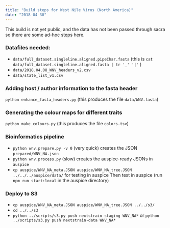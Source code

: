 ```yaml
---
title: "Build steps for West Nile Virus (North America)"
date: "2018-04-30"
---
```


This build is not yet public, and the data has not been passed through sacra so there are some ad-hoc steps here.


### Datafiles needed:
* `data/full_dataset.singleline.aligned.pipeChar.fasta` (this is `cat data/full_dataset.singleline.aligned.fasta | tr '_' '|'` )
* `data/2018.04.08_WNV_headers_v2.csv`
* `data/state_list_v1.csv`


### Adding host / author information to the fasta header
`python enhance_fasta_headers.py` (this produces the file `data/WNV.fasta`)

### Generating the colour maps for different traits
`python make_colours.py` (this produces the file `colors.tsv`)

### Bioinformatics pipeline
* `python wnv.prepare.py -v 0` (very quick) creates the JSON `prepared/WNV_NA.json`
* `python wnv.process.py` (slow) creates the auspice-ready JSONs in `auspice`
* `cp auspice/WNV_NA_meta.JSON auspice/WNV_NA_tree.JSON ../../../auspice/data/` for testing in auspice
Then test in auspice (run `npm run start:local` in the auspice directory)


### Deploy to S3
* `cp auspice/WNV_NA_meta.JSON auspice/WNV_NA_tree.JSON ../../s3/`
* `cd ../../s3`
* `python ../scripts/s3.py push nextstrain-staging WNV_NA*` or `python ../scripts/s3.py push nextstrain-data WNV_NA*`
